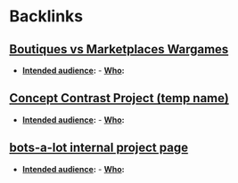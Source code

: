 
# Backlinks
## [Boutiques vs Marketplaces Wargames](<Boutiques vs Marketplaces Wargames.md>)
- **[Intended audience](<Intended audience.md>):**
        - **[Who](<Who.md>):**

## [Concept Contrast Project (temp name)](<Concept Contrast Project (temp name).md>)
- **[Intended audience](<Intended audience.md>):**
        - **[Who](<Who.md>):**

## [bots-a-lot internal project page](<bots-a-lot internal project page.md>)
- **[Intended audience](<Intended audience.md>):**
        - **[Who](<Who.md>):**

